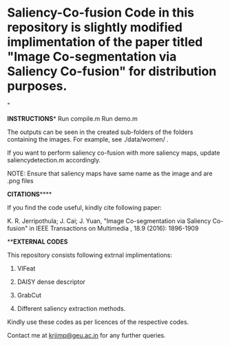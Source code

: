 # Saliency-Co-fusion Code in this repository is slightly modified implimentation of the paper titled "Image Co-segmentation via Saliency Co-fusion" for distribution purposes.


"

**********INSTRUCTIONS***********
Run compile.m
Run demo.m

The outputs can be seen in the created sub-folders of the folders containing the images. For example, see ./data/women/    . 

If you want to perform saliency co-fusion with more saliency maps, update saliencydetection.m accordingly.

NOTE: Ensure that saliency maps have same name as the image and are .png files




**********CITATIONS**************

If you find the code useful, kindly cite following paper:


K. R. Jerripothula; J. Cai; J. Yuan, "Image Co-segmentation via Saliency Co-fusion" in IEEE Transactions on Multimedia , 18.9 (2016): 1896-1909


**********EXTERNAL CODES********


This repository consists following extrnal implimentations:

1) VlFeat
 
2) DAISY dense descriptor

3) GrabCut

4) Different saliency extraction methods.
 

Kindly use these codes as per licences of the respective codes. 

Contact me at krjimp@geu.ac.in for any further queries. 

